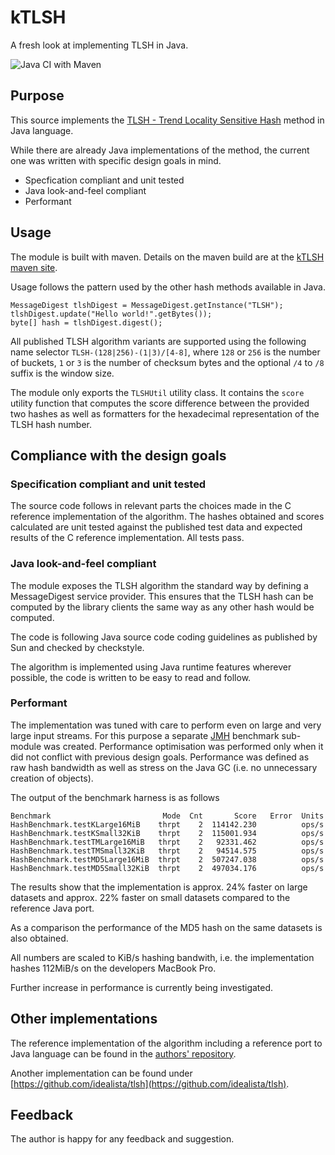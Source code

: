 # kTLSH
A fresh look at implementing TLSH in Java.

![Java CI with Maven](https://github.com/kevemueller/kTLSH/workflows/Java%20CI%20with%20Maven/badge.svg)

## Purpose
This source implements the [TLSH - Trend Locality Sensitive Hash](https://github.com/trendmicro/tlsh) method in Java language.

While there are already Java implementations of the method, the current one was written with specific design goals in mind.
- Specfication compliant and unit tested
- Java look-and-feel compliant
- Performant

## Usage
The module is built with maven. Details on the maven build are at the [kTLSH maven site](maven-site/).

Usage follows the pattern used by the other hash methods available in Java.

```
MessageDigest tlshDigest = MessageDigest.getInstance("TLSH");
tlshDigest.update("Hello world!".getBytes());
byte[] hash = tlshDigest.digest();
```

All published TLSH algorithm variants are supported using the following name selector `TLSH-(128|256)-(1|3)/[4-8]`, where `128` or `256` is the number of buckets, `1` or `3`  is the number of checksum bytes and the optional `/4` to `/8` suffix is the window size.

The module only exports the `TLSHUtil` utility class. It contains the  `score` utility function that computes the score difference between the provided two hashes as well as formatters for the hexadecimal representation of the TLSH hash number.

## Compliance with the design goals
### Specification compliant and unit tested
The source code follows in relevant parts the choices made in the C reference implementation of the algorithm. The hashes obtained and scores calculated are unit tested against the published test data and expected results of the C reference implementation. All tests pass.

### Java look-and-feel compliant
The module exposes the TLSH algorithm the standard way by defining a MessageDigest service provider. This ensures that the TLSH hash can be computed by the library clients the same way as any other hash would be computed. 

The code is following Java source code coding guidelines as published by Sun and checked by checkstyle.

The algorithm is implemented using Java runtime features wherever possible, the code is written to be easy to read and follow.

### Performant
The implementation was tuned with care to perform even on large and very large input streams. For this purpose a separate [JMH](https://openjdk.java.net/projects/code-tools/jmh/) benchmark sub-module was created.
Performance optimisation was performed only when it did not conflict with previous design goals.
Performance was defined as raw hash bandwidth as well as stress on the Java GC (i.e. no unnecessary creation of objects).

The output of the benchmark harness is as follows

```
Benchmark                         Mode  Cnt       Score   Error  Units
HashBenchmark.testKLarge16MiB    thrpt    2  114142.230          ops/s
HashBenchmark.testKSmall32KiB    thrpt    2  115001.934          ops/s
HashBenchmark.testTMLarge16MiB   thrpt    2   92331.462          ops/s
HashBenchmark.testTMSmall32KiB   thrpt    2   94514.575          ops/s
HashBenchmark.testMD5Large16MiB  thrpt    2  507247.038          ops/s
HashBenchmark.testMD5Small32KiB  thrpt    2  497034.176          ops/s
```
The results show that the implementation is approx. 24% faster on large datasets and approx. 22% faster on small datasets compared to the reference Java port.

As a comparison the performance of the MD5 hash on the same datasets is also obtained.

All numbers are scaled to KiB/s hashing bandwith, i.e. the implementation hashes 112MiB/s on the developers MacBook Pro.

Further increase in performance is currently being investigated.

## Other implementations
The reference implementation of the algorithm including a reference port to Java language can be found in the [authors' repository](https://github.com/trendmicro/tlsh).

Another implementation can be found under [https://github.com/idealista/tlsh](https://github.com/idealista/tlsh).


## Feedback
The author is happy for any feedback and suggestion.
